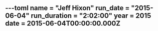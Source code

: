 ---toml
name = "Jeff Hixon"
run_date = "2015-06-04"
run_duration = "2:02:00"
year = 2015
date = 2015-06-04T00:00:00.000Z
---


